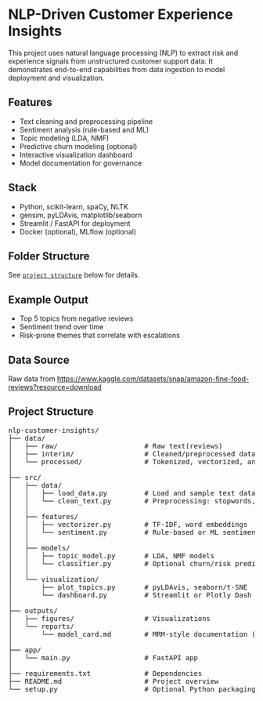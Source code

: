 # NLP-Driven Customer Experience Insights

This project uses natural language processing (NLP) to extract risk and experience signals from unstructured customer support data. It demonstrates end-to-end capabilities from data ingestion to model deployment and visualization.

## Features
- Text cleaning and preprocessing pipeline
- Sentiment analysis (rule-based and ML)
- Topic modeling (LDA, NMF)
- Predictive churn modeling (optional)
- Interactive visualization dashboard
- Model documentation for governance

## Stack

- Python, scikit-learn, spaCy, NLTK
- gensim, pyLDAvis, matplotlib/seaborn
- Streamlit / FastAPI for deployment
- Docker (optional), MLflow (optional)

## Folder Structure

See [`project structure`](#) below for details.

## Example Output

- Top 5 topics from negative reviews
- Sentiment trend over time
- Risk-prone themes that correlate with escalations

## Data Source
Raw data from https://www.kaggle.com/datasets/snap/amazon-fine-food-reviews?resource=download

## Project Structure
<pre>
nlp-customer-insights/
├── data/
│   ├── raw/                     # Raw text(reviews)
│   ├── interim/                 # Cleaned/preprocessed data
│   └── processed/               # Tokenized, vectorized, and final datasets
│
├── src/
│   ├── data/
│   │   ├── load_data.py         # Load and sample text data
│   │   └── clean_text.py        # Preprocessing: stopwords, stemming, etc.
│   │
│   ├── features/
│   │   ├── vectorizer.py        # TF-IDF, word embeddings
│   │   └── sentiment.py         # Rule-based or ML sentiment scoring
│   │
│   ├── models/
│   │   ├── topic_model.py       # LDA, NMF models
│   │   └── classifier.py        # Optional churn/risk prediction model
│   │
│   └── visualization/
│       ├── plot_topics.py       # pyLDAvis, seaborn/t-SNE
│       └── dashboard.py         # Streamlit or Plotly Dash UI
│
├── outputs/
│   ├── figures/                 # Visualizations
│   └── reports/
│       └── model_card.md        # MRM-style documentation (explainability, fairness)
│
├── app/
│   └── main.py                  # FastAPI app
│
├── requirements.txt             # Dependencies
├── README.md                    # Project overview
└── setup.py                     # Optional Python packaging script
</pre>
